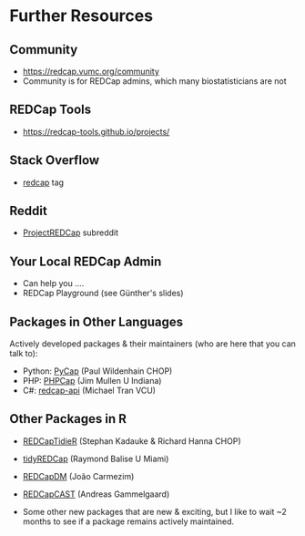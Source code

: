 Further Resources
==============

Community
------------

* <https://redcap.vumc.org/community>
* Community is for REDCap admins, which many biostatisticians are not

REDCap Tools
------------

* <https://redcap-tools.github.io/projects/>

Stack Overflow
------------

* [redcap](https://stackoverflow.com/questions/tagged/redcap) tag

Reddit
------------

* [ProjectREDCap](https://www.reddit.com/r/ProjectREDCap/) subreddit

Your Local REDCap Admin
------------

* Can help you ....
* REDCap Playground (see Günther's slides)

Packages in Other Languages
------------

Actively developed packages & their maintainers (who are here that you can talk to):

* Python: [PyCap](https://github.com/redcap-tools/PyCap) (Paul Wildenhain CHOP)
* PHP: [PHPCap](https://github.com/iuredcap/phpcap) (Jim Mullen U Indiana)
* C#: [redcap-api](https://github.com/tranpl/redcap-api) (Michael Tran VCU)

Other Packages in R
------------

* [REDCapTidieR](https://chop-cgtinformatics.github.io/REDCapTidieR/) (Stephan Kadauke & Richard Hanna CHOP)
* [tidyREDCap](https://raymondbalise.github.io/tidyREDCap/) (Raymond Balise U Miami)
* [REDCapDM](https://github.com/bruigtp/REDCapDM) (João Carmezim)
* [REDCapCAST](https://github.com/agdamsbo/REDCapCAST) (Andreas Gammelgaard)

* Some other new packages that are new & exciting,
  but I like to wait ~2 months to see if a package
  remains actively maintained.
